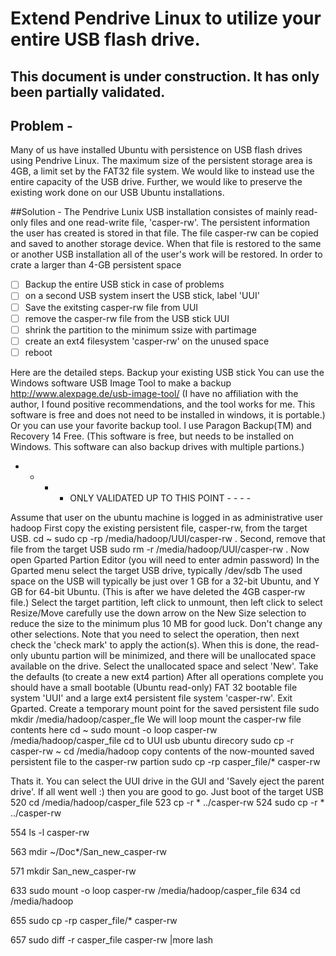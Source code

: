 # Extend Pendrive Linux to utilize your entire USB flash drive.

## This document is under construction. It has only been partially validated. 

## Problem - 
Many of us have installed Ubuntu with persistence on USB flash drives using Pendrive Linux. The maximum size of the persistent storage area is 4GB, a limit set by the FAT32 file system. We would like to instead use the entire capacity of the USB drive. Further, we would like to preserve the existing work done on our USB Ubuntu installations.

##Solution -
The Pendrive Lunix USB installation consistes of mainly read-only files and one read-write file, 'casper-rw'. The persistent information the user has created is stored in that file.  The file casper-rw can be copied and saved to another storage device. When that file is restored to the same or another USB installation all of the user's work will be restored. In order to crate a larger than 4-GB persistent space
- [ ] Backup the entire USB stick in case of problems
- [ ] on a second USB system insert the USB stick, label 'UUI'
- [ ] Save the exitsting casper-rw file from UUI
- [ ] remove the casper-rw file from the USB stick UUI
- [ ] shrink the partition to the minimum ssize with partimage
- [ ] create an ext4 filesystem 'casper-rw' on the unused space
- [ ] reboot 

Here are the detailed steps.
Backup your existing USB stick
You can use the Windows software USB Image Tool to make a backup
http://www.alexpage.de/usb-image-tool/
(I have no affiliation with the author, I found positive recommendations, and the tool works for me.  This software is free and does not need to be installed in windows, it is portable.)
Or you can use your favorite backup tool. I use Paragon Backup(TM) and Recovery 14 Free. (This software is free, but needs to be installed on Windows. This software can also backup drives with multiple partions.)

- - - - ONLY VALIDATED UP TO THIS POINT  - - - - 

Assume that user on the ubuntu machine is logged  in as administrative user hadoop
First copy the existing persistent file, casper-rw, from the target USB.
cd ~
sudo cp -rp /media/hadoop/UUI/casper-rw .
Second, remove that file from the target USB 
sudo rm -r /media/hadoop/UUI/casper-rw .
Now open Gparted Partion Editor (you will need to enter admin password)
In the Gparted menu select the target USB drive, typically /dev/sdb 
The used space on the USB will typically be just over 1 GB for a 32-bit Ubuntu, and Y GB for 64-bit Ubuntu.   (This is after we have deleted the 4GB casper-rw file.)
Select the target partition, left click to unmount, then left click to select Resize/Move carefully use the down arrow on the New Size selection to reduce the size to the minimum plus 10 MB for good luck.  Don't change any other selections. Note that you need to select the operation, then next check the 'check mark' to apply the action(s).   When this is done, the read-only ubuntu partion will be minimized, and there will be unallocated space available on the drive.  Select the unallocated space and select 'New'. Take the defaults (to create a new ext4 partion) After all operations complete you should have a small bootable (Ubuntu read-only) FAT 32  bootable file system 'UUI' and a large ext4 persistent file system 'casper-rw'.  Exit Gparted.
Create a temporary mount point for the saved persistent file
sudo mkdir /media/hadoop/casper_fle
We will loop mount the casper-rw file contents here
cd ~ <to location of the saved casper-rw file from original installation>
sudo mount -o loop casper-rw /media/hadoop/casper_file
cd to UUI usb ubuntu direcory
sudo cp -r casper-rw ~
cd /media/hadoop
copy contents of the now-mounted saved persistent file to the casper-rw partion
sudo cp -rp casper_file/*  casper-rw

Thats it. You can select the UUI drive in the GUI and 'Savely eject the parent drive'. If all went well :) then you are good to go.  Just boot of the target USB
  520  cd /media/hadoop/casper_file
  523  cp -r * ../casper-rw
  524  sudo cp -r * ../casper-rw

  554  ls -l casper-rw

  563  mdir ~/Doc*/San_new_casper-rw

  571  mkdir San_new_casper-rw

  633  sudo mount -o loop casper-rw /media/hadoop/casper_file
  634  cd /media/hadoop

  655  sudo cp -rp casper_file/* casper-rw

  657  sudo diff -r casper_file casper-rw |more
  lash
